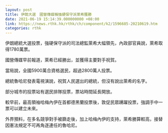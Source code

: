 ```yaml
---
layout: post
title: 伊朗大選　國營傳媒稱強硬保守派萊希獲勝
date: 2021-06-19 15:14:39.000000000 +08:00
link: https://news.rthk.hk/rthk/ch/component/k2/1596685-20210619.htm
categories: rthk
---
```


伊朗總統大選投票，強硬保守派的司法總監萊希大幅領先，內政部官員說，萊希取得1780萬票。

國營傳媒早前報道，萊希已經勝出，並獲得主要對手祝賀。

當局說，全國5900萬合資格選民，超過2800萬人投票。

總統魯哈尼發表電視演說，祝賀人民選出的總統，但沒有說出萊希的名字。

部分城市的投票站有選民排隊投票，票站時間延長開放。

較早前，最高領袖哈梅內伊在首都德黑蘭投票後，敦促民眾踴躍投票，強調手中一票可以建立未來。

外界預料，在多名競爭對手被篩走後，加上哈梅內伊的支持，萊希勝算較高，接替因憲法規定不可再角逐連任的魯哈尼。

